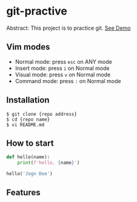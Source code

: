 # git-practive

Abstract: This project is to practice git.
[See Demo](https://www.google.com/)

## Vim modes

- Normal mode: press `esc` on ANY mode
- Insert mode: press `i` on Normal mode
- Visual mode: press `v` on Normal mode
- Command mode: press `:` on Normal mode

## Installation

```shell
$ git clone {repo address}
$ cd {repo name}
$ vi README.md
```

## How to start

```python
def hello(name):
    print(f'hello, {name}')

hello('Jogn Doe')
```

## Features


